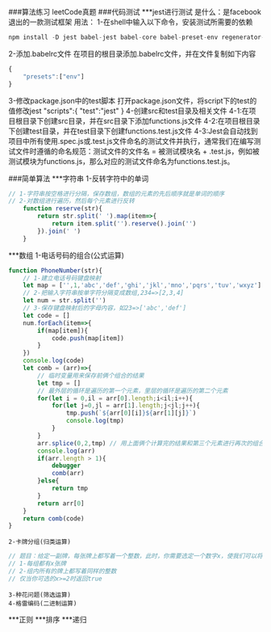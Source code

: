 ###算法练习
    leetCode真题
###代码测试
    ***jest进行测试
    是什么：是facebook退出的一款测试框架
    用法：
1-在shell中输入以下命令，安装测试所需要的依赖
```js
npm install -D jest babel-jest babel-core babel-preset-env regenerator-runtime
```
2-添加.babelrc文件
在项目的根目录添加.babelrc文件，并在文件复制如下内容
```js
{
    "presets":["env"]
}
```
3-修改package.json中的test脚本
打开package.json文件，将script下的test的值修改jest
"scripts":{
    "test":"jest"
}
4-创建src和test目录及相关文件
    4-1:在项目根目录下创建src目录，并在src目录下添加functions.js文件
    4-2:在项目根目录下创建test目录，并在test目录下创建functions.test.js文件
    4-3:Jest会自动找到项目中所有使用.spec.js或.test.js文件命名的测试文件并执行，通常我们在编写测试文件时遵循的命名规范：测试文件的文件名 = 被测试模块名 + .test.js，例如被测试模块为functions.js，那么对应的测试文件命名为functions.test.js。

###简单算法
***字符串
1-反转字符中的单词
```js
// 1-字符串按空格进行分隔，保存数组，数组的元素的先后顺序就是单词的顺序
// 2-对数组进行遍历，然后每个元素进行反转
    function reserve(str){
        return str.split(' ').map(item=>{
            return item.split('').reserve().join('')
        }).join(' ')
    }
```


***数组
    1-电话号码的组合(公式运算)
```js
function PhoneNumber(str){
    // 1-建立电话号码键盘映射
    let map = ['',1,'abc','def','ghi','jkl','mno','pqrs','tuv','wxyz']
    // 2-把输入字符串按单字符分隔变成数组,234=>[2,3,4]
    let num = str.split('')
    // 3-保存键盘映射后的字母内容，如23=>['abc','def']
    let code = []
    num.forEach(item=>{
        if(map[item]){
            code.push(map[item])
        }
    })
    console.log(code)
    let comb = (arr)=>{
        // 临时变量用来保存前俩个组合的结果
        let tmp = []
        // 最外层的循环是遍历的第一个元素，里层的循环是遍历的第二个元素
        for(let i = 0,il = arr[0].length;i<il;i++){
            for(let j=0,jl = arr[1].length;j<jl;j++){
                tmp.push(`${arr[0][i]}${arr[1][j]}`)
                console.log(tmp)
            }
        }
        arr.splice(0,2,tmp) // 用上面俩个计算完的结果和第三个元素进行再次的组合
        console.log(arr)
        if(arr.length > 1){ 
            debugger
            comb(arr)
        }else{
            return tmp
        }
        return arr[0]
    }
    return comb(code)
}
```
    2-卡牌分组(归类运算)
```js
// 题目：给定一副牌，每张牌上都写着一个整数，此时，你需要选定一个数字x，使我们可以将整副牌按下列规则分成一组或更多组：
// 1-每组都有x张牌
// 2-组内所有的牌上都写着同样的整数
// 仅当你可选的x>=2时返回true
```
    3-种花问题(筛选运算)
    4-格雷编码(二进制运算)
***正则
***排序
***递归